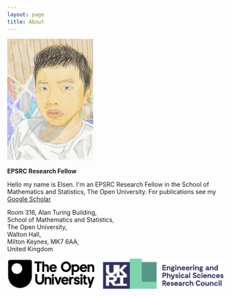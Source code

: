 ```yaml
---
layout: page
title: About
---
```


<img src="https://raw.githubusercontent.com/elsentjhung/elsentjhung.github.io/master/_figures/me2.jpg" alt="drawing" width="200"/>

__EPSRC Research Fellow__

Hello my name is Elsen. I'm an EPSRC Research Fellow in the School of Mathematics and Statistics, The Open University.
For publications see my [Google Scholar]


Room 316, Alan Turing Building, <br/>
School of Mathematics and Statistics, <br/>
The Open University, <br/>
Walton Hall, <br/>
Milton Keynes, MK7 6AA,  <br/>
United Kingdom <br/> 

[Prof. Mike Cates]: http://www.damtp.cam.ac.uk/people/mec22/
[Soft Matter Group]: http://www.damtp.cam.ac.uk/research/softmatter/
[Department of Applied Maths and Theoretical Physics]: http://www.damtp.cam.ac.uk
[Google Scholar]: https://scholar.google.co.uk/citations?user=IpPNtcAAAAAJ&hl=en

<img src="https://raw.githubusercontent.com/elsentjhung/elsentjhung.github.io/master/_figures/logo.jpg" alt="drawing" width="800"/>

